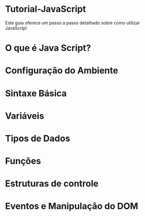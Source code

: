 # Tutorial-JavaScript
Este guia oferece um passo a passo detalhado sobre como utilizar JavaScript

# O que é Java Script?


# Configuração do Ambiente


# Sintaxe Básica


# Variáveis


# Tipos de Dados


# Funções


# Estruturas de controle


# Eventos e Manipulação do DOM
